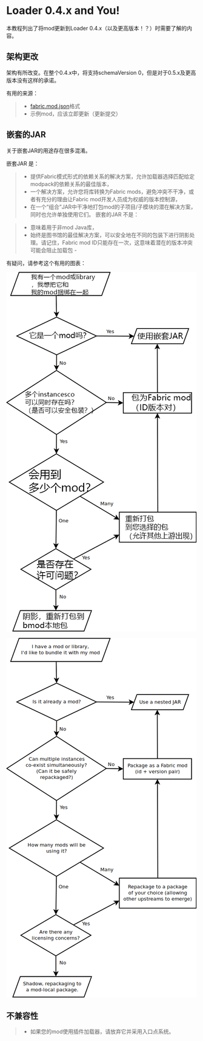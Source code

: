 # Loader 0.4.x and You!
本教程列出了将mod更新到Loader 0.4.x（以及更高版本！？）时需要了解的内容。
## 架构更改

架构有所改变。在整个0.4.x中，将支持schemaVersion 0，但是对于0.5.x及更高版本没有这样的承诺。

有用的来源：
> * [fabric.mod.json](./documentation/fabric_mod_json.md)格式
> * 示例mod，应该立即更新（更新提交）

## 嵌套的JAR
关于嵌套JAR的用途存在很多混淆。

嵌套JAR 是：

> * 提供Fabric模式形式的依赖关系的解决方案，允许加载器选择匹配给定modpack的依赖关系的最佳版本，
> * 一个解决方案，允许您将库转换为Fabric mods，避免冲突不干净，或者有充分的理由让Fabric mod开发人员成为权威的版本控制源，
> * 在一个“组合”JAR中干净地打包mod的子项目/子模块的潜在解决方案，同时也允许单独使用它们。
嵌套的JAR 不是：

> * 意味着用于非mod Java库，
> * 始终是图书馆的最佳解决方案，可以安全地在不同的包装下进行阴影处理。请记住，Fabric mod ID只能存在一次，这意味着潜在的版本冲突可能会阻止加载包 - 

有疑问，请参考这个有用的图表：

![img1](img/loader04x/nested_jar_chart1.png)

![img2](img/loader04x/nested_jar_chart.png)

## 不兼容性
> * 如果您的mod使用插件加载器，请放弃它并采用入口点系统。